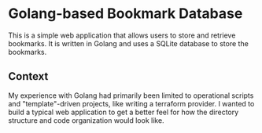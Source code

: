 # Golang-based Bookmark Database

This is a simple web application that allows users to store and retrieve bookmarks. It is written in Golang and uses a SQLite database to store the bookmarks.

## Context

My experience with Golang had primarily been limited to operational scripts and "template"-driven projects, like writing a terraform provider. I wanted to build a typical web application to get a better feel for how the directory structure and code organization would look like.
